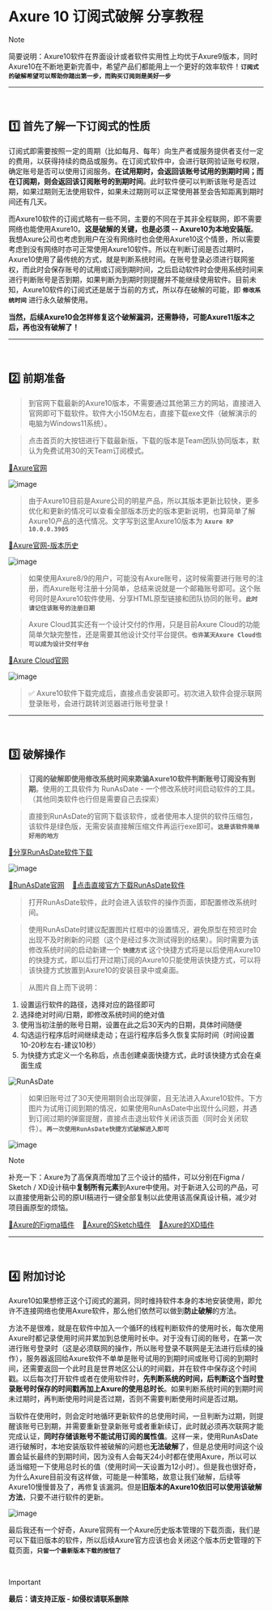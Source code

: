 # Axure 10 订阅式破解 分享教程

> [!NOTE]
> 简要说明：Axure10软件在界面设计或者软件实用性上均优于Axure9版本，同时Axure10在不断地更新完善中，希望产品们都能用上一个更好的效率软件！**```订阅式的破解希望可以帮助你踏出第一步，而购买订阅则是美好一步```**

---
<br>

## 1️⃣ 首先了解一下订阅式的性质

订阅式即需要按照一定的周期（比如每月、每年）向生产者或服务提供者支付一定的费用，以获得持续的商品或服务。在订阅式软件中，会进行联网验证账号权限，确定账号是否可以使用订阅服务。**在试用期时，会返回该账号试用的到期时间；而在订阅期，则会返回该订阅账号的到期时间**。此时软件便可以判断该账号是否过期，如果过期则无法使用软件，如果未过期则可以正常使用甚至会告知距离到期时间还有几天。

而Axure10软件的订阅式略有一些不同，主要的不同在于其非全程联网，即不需要网络也能使用Axure10。**这是破解的关键，也是必须 -- Axure10为本地安装版**。我想Axure公司也考虑到用户在没有网络时也会使用Axure10这个情景，所以需要考虑到没有网络时亦可正常使用Axure10软件。所以在判断订阅是否过期时，Axure10使用了最传统的方式，就是判断系统时间。在账号登录必须进行联网鉴权，而此时会保存账号的试用或订阅到期时间，之后启动软件时会使用系统时间来进行判断账号是否到期，如果判断为到期时则提醒并不能继续使用软件。目前未知，Axure10软件的订阅式还是居于当前的方式，所以存在破解的可能，即 **```修改系统时间```** 进行永久破解使用。

**当然，后续Axure10会怎样修复这个破解漏洞，还需静待，可能Axure11版本之后，再也没有破解了！**

---
<br>

## 2️⃣ 前期准备

> 到官网下载最新的Axure10版本，不需要通过其他第三方的网站，直接进入官网即可下载软件。软件大小150M左右，直接下载exe文件（破解演示的电脑为Windows11系统）。

> 点击首页的大按钮进行下载最新版，下载的版本是Team团队协同版本，默认为免费试用30的天Team订阅模式。

[🔅Axure官网](https://www.axure.com)

![image](https://github.com/PM-Geeker-ORG/Adok/assets/143123392/6bbc4052-a373-4116-8de2-7af52d3eddd6)

> 由于Axure10目前是Axure公司的明星产品，所以其版本更新比较快，更多优化和更新的情况可以查看全部版本历史的版本更新说明，也算简单了解Axure10产品的迭代情况。文字写到这里Axure10版本为 **```Axure RP 10.0.0.3905```**

[🔅Axure官网-版本历史](https://www.axure.com/release-history)

![image](https://github.com/PM-Geeker-ORG/Adok/assets/143123392/d85db19a-3abc-4bca-bec5-b547e7e6cf80)

> 如果使用Axure8/9的用户，可能没有Axure账号，这时候需要进行账号的注册，而Axure账号注册十分简单，总结来说就是一个邮箱账号即可。这个账号同时是Axure10软件使用、分享HTML原型链接和团队协同的账号。**```此时请记住该账号的注册日期```**

> Axure Cloud其实还有一个设计交付的作用，只是目前Axure Cloud的功能简单欠缺完整性，还是需要其他设计交付平台提供。**```也许某天Axure Cloud也可以成为设计交付平台```**

[🔅Axure Cloud官网](https://app.axure.cloud/app)

![image](https://github.com/PM-Geeker-ORG/Adok/assets/143123392/4874d833-c2bb-4d48-93ae-e5c4920285dd)

> ✅ Axure10软件下载完成后，直接点击安装即可。初次进入软件会提示联网登录账号，会进行跳转浏览器进行账号登录！

---
<br>

## 3️⃣ 破解操作

> **订阅的破解即使用修改系统时间来欺骗Axure10软件判断账号订阅没有到期**。使用的工具软件为 RunAsDate - 一个修改系统时间启动软件的工具。（其他同类软件也行但是需要自己去探索）

> 直接到RunAsDate的官网下载该软件，或者使用本人提供的软件压缩包，该软件是绿色版，无需安装直接解压缩文件再运行exe即可。**```这是该软件简单好用的地方```**

[🔅分享RunAsDate软件下载](https://github.com/PM-Geeker-ORG/Adok/raw/main/Axure%2010%20%E8%AE%A2%E9%98%85%E5%BC%8F%E7%A0%B4%E8%A7%A3/RunAsDate.zip)

![image](https://github.com/PM-Geeker-ORG/Adok/assets/143123392/306b75fd-41c2-4f02-8c85-85deef6eb25a)

[🔅RunAsDate官网](https://www.nirsoft.net/utils/run_as_date.html) &nbsp;&nbsp; [🔅点击直接官方下载RunAsDate软件](https://www.nirsoft.net/utils/runasdate-x64.zip)

> 打开RunAsDate软件，此时会进入该软件的操作页面，即配置修改系统时间。

> 使用RunAsDate时建议配置图片红框中的设置情况，避免原型在预览时会出现不及时刷新的问题（这个是经过多次测试得到的结果）。同时需要为该修改系统时间的启动新建一个 **```快捷方式```** 这个快捷方式将是以后使用Axure10的快捷方式，即以后打开过期订阅的Axure10只能使用该快捷方式，可以将该快捷方式放置到Axure10的安装目录中或桌面。

> 从图片自上而下说明：
1. 设置运行软件的路径，选择对应的路径即可
2. 选择绝对时间/日期，即修改系统时间的绝对值
3. 使用当初注册的账号日期，设置在此之后30天内的日期，具体时间随便
4. 勾选运行程序后时间继续走动；在运行程序后多久恢复实际时间（时间设置10-20秒左右-建议10秒）
5. 为快捷方式定义一个名称后，点击创建桌面快捷方式，此时该快捷方式会在桌面生成

![RunAsDate](https://github.com/PM-Geeker-ORG/Adok/assets/143123392/5a9c7d4f-f6f1-4feb-83ea-4d680fb01377)

> 如果旧账号过了30天使用期则会出现弹窗，且无法进入Axure10软件。下方图片为试用订阅到期的情况，如果使用RunAsDate中出现什么问题，并遇到订阅过期的弹窗提醒，直接点击退出软件关闭该页面（同时会关闭软件）。**```再一次使用RunAsDate快捷方式破解进入即可```**

![image](https://github.com/PM-Geeker-ORG/Adok/assets/143123392/9f8780fa-cf6c-49d5-a215-8b4f4c8f14f5)

> [!NOTE]
> 补充一下：Axure为了高保真而增加了三个设计的插件，可以分别在Figma / Sketch / XD设计稿中**复制所有元素**到Axure中使用。对于新进入公司的产品，可以直接使用新公司的原UI稿进行一键全部复制以此使用该高保真设计稿，减少对项目画原型的烦恼。

[🔅Axure的Figma插件](https://www.figma.com/community/plugin/837098402230990991/axure) &nbsp;&nbsp; [🔅Axure的Sketch插件](https://www.axure.com/axure-sketch-plugin) &nbsp;&nbsp; [🔅Axure的XD插件](https://xd.adobe.com/landing/plugin-download/en/desktop.html?pluginId=2d46a4a0)

---
<br>

## 4️⃣ 附加讨论

Axure10如果想修正这个订阅式的漏洞，同时维持软件本身的本地安装使用，即允许不连接网络也使用Axure软件，那么他们依然可以做到**防止破解**的方法。

方法不是很难，就是在软件中加入一个循环的线程判断软件的使用时长，每次使用Axure时都记录使用时间并累加到总使用时长中。对于没有订阅的账号，在第一次进行账号登录时（这是必须联网的操作，所以账号登录不联网是无法进行后续的操作），服务器返回给Axure软件不单单是账号试用的到期时间或账号订阅的到期时间，还需要返回一个此时且是世界地区公认的时间戳，并在软件中保存这个时间戳。以后每次打开软件或者在使用软件时，**先判断系统的时间，后判断这个当时登录账号时保存的时间戳再加上Axure的使用总时长**。如果判断系统时间的到期时间未过期时，再判断使用时间是否过期，否则不需要判断使用时间是否过期。

当软件在使用时，则会定时地循环更新软件的总使用时间，一旦判断为过期，则提醒该账号已到期，并需要重新登录新账号或者重新续订，此时就必须再次联网才能完成认证，**同时存储该账号不能试用订阅的属性值**。这样一来，使用RunAsDate进行破解时，本地安装版软件被破解的问题也**无法破解**了，但是总使用时间这个设置会延长最终的到期时间，因为没有人会每天24小时都在使用Axure，所以可以适当缩短一下使用总时长的值（使用时间一天设置为12小时）。但是我也很好奇，为什么Axure目前没有这样做，可能是一种策略，故意让我们破解，后续等Axure10慢慢普及了，再修复该漏洞。但是**旧版本的Axure10依旧可以使用该破解方法**，只要不进行软件的更新。

![image](https://github.com/PM-Geeker-ORG/Adok/assets/143123392/954044af-fede-4091-9820-408ecea5e941)

最后我还有一个好奇，Axure官网有一个Axure历史版本管理的下载页面，我们是可以下载旧版本的软件，所以后续Axure官方应该也会关闭这个版本历史管理的下载页面，**```只留一个最新版本下载的按钮了```**

<br>

> [!IMPORTANT]
> **最后：请支持正版 - 如侵权请联系删除**
